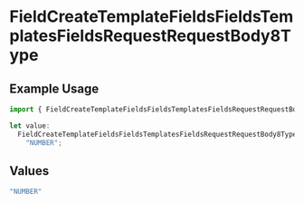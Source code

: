 # FieldCreateTemplateFieldsFieldsTemplatesFieldsRequestRequestBody8Type

## Example Usage

```typescript
import { FieldCreateTemplateFieldsFieldsTemplatesFieldsRequestRequestBody8Type } from "@documenso/sdk-typescript/models/operations";

let value:
  FieldCreateTemplateFieldsFieldsTemplatesFieldsRequestRequestBody8Type =
    "NUMBER";
```

## Values

```typescript
"NUMBER"
```